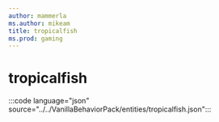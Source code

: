 ```yaml
---
author: mammerla
ms.author: mikeam
title: tropicalfish
ms.prod: gaming
---
```


# tropicalfish

:::code language="json" source="../../VanillaBehaviorPack/entities/tropicalfish.json":::
